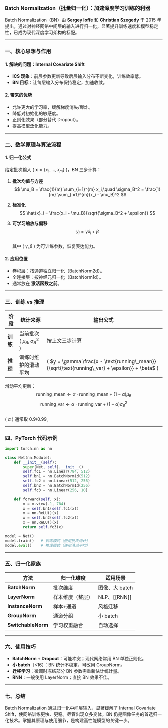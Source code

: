 
### Batch Normalization（批量归一化）：加速深度学习训练的利器

Batch Normalization（BN）由 **Sergey Ioffe** 和 **Christian Szegedy** 于 2015 年提出，通过对神经网络中间层的输入进行归一化，显著提升训练速度和模型稳定性，已成为现代深度学习架构的标配。

---

### 一、核心思想与作用

#### 1. 解决的问题：Internal Covariate Shift  
- **ICS 现象**：前层参数更新导致后层输入分布不断变化，训练效率低。  
- **BN 目标**：让每层输入分布保持稳定，加速收敛。

#### 2. 带来的优势  
- 允许更大的学习率，缓解梯度消失/爆炸。  
- 降低对初始化的敏感度。  
- 正则化效果（部分替代 Dropout）。  
- 提高模型泛化能力。

---

### 二、数学原理与算法流程

#### 1. 归一化公式  
给定批次输入 \( $\mathbf{x} = \{x_1,\dots,x_m\}$ \)，BN 三步计算：

1. **批次均值与方差**  
   $$
   \mu_B = \frac{1}{m} \sum_{i=1}^{m} x_i,\quad
   \sigma_B^2 = \frac{1}{m} \sum_{i=1}^{m}(x_i - \mu_B)^2
   $$

2. **标准化**  
   $$
   \hat{x}_i = \frac{x_i - \mu_B}{\sqrt{\sigma_B^2 + \epsilon}}
   $$

3. **可学习缩放与偏移**  
   $$
   y_i = \gamma \hat{x}_i + \beta
   $$  
   其中 \( $\gamma, \beta$ \) 为可训练参数，恢复表达能力。

#### 2. 应用位置  
- 卷积层：按通道独立归一化（BatchNorm2d）。  
- 全连接层：按神经元归一化（BatchNorm1d）。  
- 通常放在 **激活函数之前**。

---

### 三、训练 vs 推理

| 阶段     | 统计来源                           | 输出公式                                                                                              |
| ------ | ------------------------------ | ------------------------------------------------------------------------------------------------- |
| **训练** | 当前批次 \( $\mu_B, \sigma_B^2$ \) | 按上文三步计算                                                                                           |
| **推理** | 训练时维护的滑动平均                     | \( $y = \gamma \frac{x - \text{running\_mean}}{\sqrt{\text{running\_var} + \epsilon}} + \beta$ \) |

滑动平均更新：  
$$
\text{running\_mean} \leftarrow \alpha \cdot \text{running\_mean} + (1-\alpha)\mu_B  
$$
$$
\text{running\_var} \leftarrow \alpha \cdot \text{running\_var} + (1-\alpha)\sigma_B^2
$$  
\( $\alpha$ \) 通常取 0.9/0.99。

---

### 四、PyTorch 代码示例

```python
import torch.nn as nn

class Net(nn.Module):
    def __init__(self):
        super(Net, self).__init__()
        self.fc1 = nn.Linear(784, 512)
        self.bn1 = nn.BatchNorm1d(512)
        self.fc2 = nn.Linear(512, 256)
        self.bn2 = nn.BatchNorm1d(256)
        self.fc3 = nn.Linear(256, 10)

    def forward(self, x):
        x = x.view(-1, 784)
        x = self.bn1(self.fc1(x))
        x = nn.ReLU()(x)
        x = self.bn2(self.fc2(x))
        x = nn.ReLU()(x)
        return self.fc3(x)

model = Net()
model.train()   # 训练模式（使用批次统计）
model.eval()    # 推理模式（使用滑动平均）
```

---

### 五、归一化家族

| 方法 | 归一化维度 | 适用场景        |
| ------------------ | -------- | ----------- |
| **BatchNorm** | 批次维度 | 图像、大 batch  |
| **LayerNorm** | 样本维度（整层） | NLP、[[RNN]] |
| **InstanceNorm** | 样本+通道 | 风格迁移        |
| **GroupNorm** | 通道分组 | 小 batch     |
| **SwitchableNorm** | 学习权重融合 | 自动选择        |

---

### 六、使用技巧

- **BatchNorm + Dropout**：可能冲突；现代网络常用 BN 单独正则化。  
- **小 batch**（<16）：BN 统计不稳定，可改用 GroupNorm。  
- **迁移学习**：微调时冻结部分 BN 参数需重新估计统计量。  
- **RNN**：一般使用 LayerNorm；直接 BN 效果不佳。

---

### 七、总结

Batch Normalization 通过归一化中间层输入，显著缓解了 Internal Covariate Shift，使网络训练更快、更稳。尽管出现众多变体，BN 仍是图像任务的首选归一化技术。掌握其原理与使用细节，是构建高性能模型的关键一步。